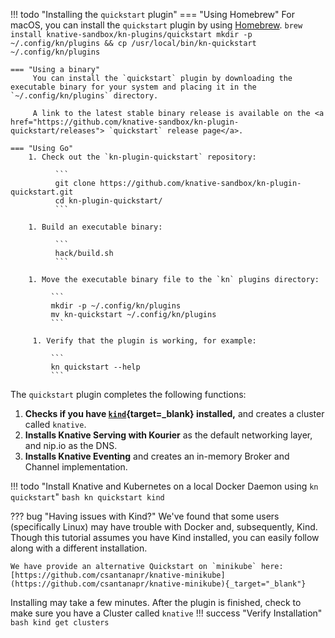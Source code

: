 !!! todo "Installing the `quickstart` plugin"
    === "Using Homebrew"
        For macOS, you can install the `quickstart` plugin by using <a href="https://github.com/knative/homebrew-client">Homebrew</a>.
            ```
            brew install knative-sandbox/kn-plugins/quickstart
            mkdir -p ~/.config/kn/plugins && cp /usr/local/bin/kn-quickstart ~/.config/kn/plugins
            ```
        
    === "Using a binary"
         You can install the `quickstart` plugin by downloading the executable binary for your system and placing it in the `~/.config/kn/plugins` directory. 
         
         A link to the latest stable binary release is available on the <a href="https://github.com/knative-sandbox/kn-plugin-quickstart/releases"> `quickstart` release page</a>.

    === "Using Go"
        1. Check out the `kn-plugin-quickstart` repository:

              ```
              git clone https://github.com/knative-sandbox/kn-plugin-quickstart.git
              cd kn-plugin-quickstart/
              ```

        1. Build an executable binary:

              ```
              hack/build.sh
              ```

        1. Move the executable binary file to the `kn` plugins directory:

             ```
             mkdir -p ~/.config/kn/plugins
             mv kn-quickstart ~/.config/kn/plugins
             ```

         1. Verify that the plugin is working, for example:

             ```
             kn quickstart --help
             ```

The `quickstart` plugin completes the following functions:

1. **Checks if you have [`kind`](https://kind.sigs.k8s.io/docs/user/quick-start){target=_blank} installed,** and creates a cluster called `knative`.
1. **Installs Knative Serving with Kourier** as the default networking layer, and nip.io as the DNS.
1. **Installs Knative Eventing** and creates an in-memory Broker and Channel implementation.

!!! todo "Install Knative and Kubernetes on a local Docker Daemon using `kn quickstart`"
    ```bash
    kn quickstart kind
    ```

??? bug "Having issues with Kind?"
    We've found that some users (specifically Linux) may have trouble with Docker and, subsequently, Kind. Though this tutorial assumes you have Kind installed, you can easily follow along with a different installation.

    We have provide an alternative Quickstart on `minikube` here: [https://github.com/csantanapr/knative-minikube](https://github.com/csantanapr/knative-minikube){_target="_blank"}

Installing may take a few minutes. After the plugin is finished, check to make sure you have a Cluster called `knative`
!!! success "Verify Installation"
    ```bash
    kind get clusters
    ```
